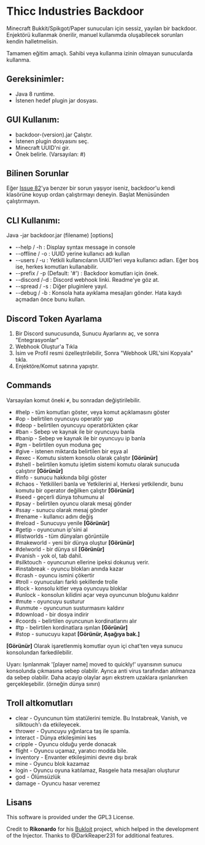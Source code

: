 

# Thicc Industries Backdoor

Minecraft Bukkit/Spikgot/Paper sunucuları için sessiz, yayılan bir backdoor.
Enjektörü kullanmak önerilir, manuel kullanımda oluşabilecek sorunları kendin halletmelisin.

Tamamen eğitim amaçlı. Sahibi veya kullanma izinin olmayan sunucularda kullanma.

## Gereksinimler:
* Java 8 runtime.
* İstenen hedef plugin jar dosyası.

## GUI Kullanım:
* backdoor-(version).jar Çalıştır.
* İstenen plugin dosyasını seç.
* Minecraft UUID'ni gir.
* Önek belirle. (Varsayılan: #)
## Bilinen Sorunlar
Eğer [Issue 82](https://github.com/ThiccIndustries/Minecraft-Backdoor/issues/82)'ya benzer bir sorun yaşıyor iseniz, backdoor'u kendi klasörüne koyup ordan çalıştırmayı deneyin. Başlat Menüsünden çalıştırmayın.
## CLI Kullanımı:
Java -jar backdoor.jar (filename) [options]
* --help / -h : Display syntax message in console
* --offline / -o : UUID yerine kullanıcı adı kullan
* --users / -u : Yetkili kullanıcıların UUID'leri veya kullanıcı adları. Eğer boş ise, herkes komutları kullanabilir.
* --prefix / -p (Default: '#') : Backdoor komutları için önek.
* --discord /-d : Discord webhook linki. Readme'ye göz at.
* --spread / -s : Diğer pluginlere yayıl.
* --debug / -b : Konsola hata ayıklama mesajları gönder. Hata kaydı açmadan önce bunu kullan.

## Discord Token Ayarlama
1) Bir Discord sunucusunda, Sunucu Ayarlarını aç, ve sonra "Entegrasyonlar"
2) Webhook Oluştur'a Tıkla
3) İsim ve Profil resmi özelleştrilebilir, Sonra "Webhook URL'sini Kopyala" tıkla.
4) Enjektöre/Komut satırına yapıştır.

## Commands
Varsayılan komut öneki ``#``,  bu sonradan değiştirilebilir.
* #help - tüm komutları göster, veya komut açıklamasını göster
* #op - belirtilen oyuncuyu operatör yap
* #deop - belirtilen oyuncuyu operatörlükten çıkar
* #ban - Sebep ve kaynak ile bir oyuncuyu banla
* #banip - Sebep ve kaynak ile bir oyuncuyu ip banla
* #gm - belirtilen oyun moduna geç
* #give - istenen miktarda belirtilen bir eşya al
* #exec - Komutu sistem konsolu olarak çalıştır **[Görünür]**
* #shell - belirtilen komutu işletim sistemi komutu olarak sunucuda çalıştırır **[Görünür]**
* #info - sunucu hakkında bilgi göster
* #chaos - Yetkilileri banla ve Yetkilerini al, Herkesi yetkilendir, bunu komutu bir operator değilken çalıştır **[Görünür]**
* #seed - geçerli dünya tohumunu al
* #psay - belirtilen oyuncu olarak mesaj gönder
* #ssay - sunucu olarak mesaj gönder
* #rename - kullanıcı adını değiş
* #reload - Sunucuyu yenile **[Görünür]**
* #getip - oyuncunun ip'sini al
* #listworlds - tüm dünyaları görüntüle
* #makeworld - yeni bir dünya oluştur **[Görünür]**
* #delworld - bir dünya sil **[Görünür]**
* #vanish - yok ol, tab dahil.
* #silktouch - oyuncunun ellerine ipeksi dokunuş verir.
* #instabreak - oyuncu blokları anında kazar
* #crash - oyuncu ismini çökertir
* #troll - oyunucuları farklı şekillerde trolle
* #lock - konsolu kitler veya oyuncuyu bloklar
* #unlock - konsolun kilidini açar veya oyuncunun bloğunu kaldırır
* #mute - oyuncuyu susturur
* #unmute - oyuncunun susturmasını kaldırır
* #download - bir dosya indirir
* #coords - belirtilen oyuncunun kordinatlarını alır
* #tp - belirtilen kordinatlara ışınlan **[Görünür]**
* #stop - sunucuyu kapat **[Görünür, Aşağıya bak.]**

**[Görünür]** Olarak işaretlenmiş komutlar oyun içi chat'ten veya sunucu konsolundan farkedilebilir.

Uyarı:
Işınlanmak '[player name] moved to quickly!' uyarısının sunucu konsolunda çıkmasına sebep olabilir. Ayrıca anti virus tarafından atılmanıza da sebep olabilir.
Daha acayip olaylar aşırı ekstrem uzaklara ışınlanırken gerçekleşebilir. (örneğin dünya sınırı)

## Troll altkomutları
* clear - Oyuncunun tüm statülerini temizle. Bu Instabreak, Vanish, ve silktouch'ı da etkileyecek.
* thrower - Oyuncuyu yığınlarca taş ile spamla.
* interact - Dünya etkileşimini kes
* cripple - Oyuncu olduğu yerde donacak
* flight -  Oyuncu uçamaz, yaratıcı modda bile.
* inventory - Envanter etkileşimini devre dışı bırak
* mine - Oyuncu blok kazamaz
* login - Oyuncu oyuna katılamaz, Rasgele hata mesajları oluşturur
* god - Ölümsüzlük
* damage - Oyuncu hasar veremez

## Lisans
This software is provided under the GPL3 License.

Credit to **Rikonardo** for his [Bukloit](https://github.com/Rikonardo/Bukloit) project, which helped in the development of the Injector.
Thanks to @DarkReaper231 for additional features.
